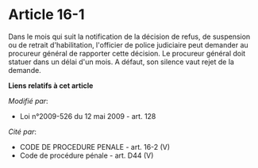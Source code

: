 # Article 16-1

Dans le mois qui suit la notification de la décision de refus, de suspension ou de retrait d'habilitation, l'officier de
police judiciaire peut demander au procureur général de rapporter cette décision. Le procureur général doit statuer dans un
délai d'un mois. A défaut, son silence vaut rejet de la demande.

**Liens relatifs à cet article**

_Modifié par_:

  - Loi n°2009-526 du 12 mai 2009 - art. 128

_Cité par_:

  - CODE DE PROCEDURE PENALE - art. 16-2 (V)
  - Code de procédure pénale - art. D44 (V)
